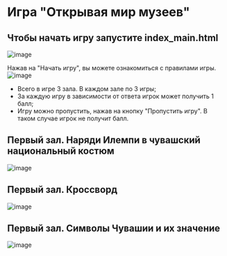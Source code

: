 # Игра "Открывая мир музеев"

## Чтобы начать игру запустите index_main.html
![image](https://github.com/TatyaG/viktorina/assets/110471576/19fed42f-9620-402f-8826-37212d945b4a)

Нажав на "Начать игру", вы можете ознакомиться с правилами игры.
![image](https://github.com/TatyaG/viktorina/assets/110471576/b04801f7-95b1-472d-9b98-acac59637d93)

- Всего в игре 3 зала. В каждом зале по 3 игры;
- За каждую игру в зависимости от ответа игрок может получить 1 балл;
- Игру можно пропустить, нажав на кнопку "Пропустить игру". В таком случае игрок не получит балл.

## Первый зал. Наряди Илемпи в чувашский национальный костюм
![image](https://github.com/TatyaG/viktorina/assets/110471576/f13f9f79-8fa2-48c1-8532-d60c1745829c)

## Первый зал. Кроссворд
![image](https://github.com/TatyaG/viktorina/assets/110471576/c123489e-8ac2-41bb-8f46-5aa595af7814)

## Первый зал. Символы Чувашии и их значение
![image](https://github.com/TatyaG/viktorina/assets/110471576/3ce96144-d9de-45c1-8bd8-3685280444e7)
